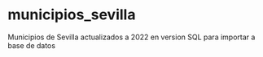 # municipios_sevilla
Municipios de Sevilla actualizados a 2022 en version SQL para importar a base de datos

